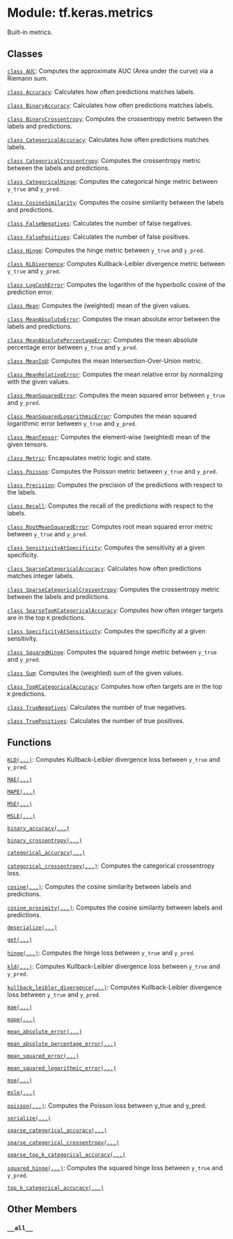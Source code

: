 <div itemscope itemtype="http://developers.google.com/ReferenceObject">
<meta itemprop="name" content="tf.keras.metrics" />
<meta itemprop="path" content="Stable" />
<meta itemprop="property" content="__all__"/>
</div>

# Module: tf.keras.metrics

Built-in metrics.

## Classes

[`class AUC`](../../tf/keras/metrics/AUC.md): Computes the approximate AUC (Area under the curve) via a Riemann sum.

[`class Accuracy`](../../tf/keras/metrics/Accuracy.md): Calculates how often predictions matches labels.

[`class BinaryAccuracy`](../../tf/keras/metrics/BinaryAccuracy.md): Calculates how often predictions matches labels.

[`class BinaryCrossentropy`](../../tf/keras/metrics/BinaryCrossentropy.md): Computes the crossentropy metric between the labels and predictions.

[`class CategoricalAccuracy`](../../tf/keras/metrics/CategoricalAccuracy.md): Calculates how often predictions matches labels.

[`class CategoricalCrossentropy`](../../tf/keras/metrics/CategoricalCrossentropy.md): Computes the crossentropy metric between the labels and predictions.

[`class CategoricalHinge`](../../tf/keras/metrics/CategoricalHinge.md): Computes the categorical hinge metric between `y_true` and `y_pred`.

[`class CosineSimilarity`](../../tf/keras/metrics/CosineSimilarity.md): Computes the cosine similarity between the labels and predictions.

[`class FalseNegatives`](../../tf/keras/metrics/FalseNegatives.md): Calculates the number of false negatives.

[`class FalsePositives`](../../tf/keras/metrics/FalsePositives.md): Calculates the number of false positives.

[`class Hinge`](../../tf/keras/metrics/Hinge.md): Computes the hinge metric between `y_true` and `y_pred`.

[`class KLDivergence`](../../tf/keras/metrics/KLDivergence.md): Computes Kullback-Leibler divergence metric between `y_true` and `y_pred`.

[`class LogCoshError`](../../tf/keras/metrics/LogCoshError.md): Computes the logarithm of the hyperbolic cosine of the prediction error.

[`class Mean`](../../tf/keras/metrics/Mean.md): Computes the (weighted) mean of the given values.

[`class MeanAbsoluteError`](../../tf/keras/metrics/MeanAbsoluteError.md): Computes the mean absolute error between the labels and predictions.

[`class MeanAbsolutePercentageError`](../../tf/keras/metrics/MeanAbsolutePercentageError.md): Computes the mean absolute percentage error between `y_true` and `y_pred`.

[`class MeanIoU`](../../tf/keras/metrics/MeanIoU.md): Computes the mean Intersection-Over-Union metric.

[`class MeanRelativeError`](../../tf/keras/metrics/MeanRelativeError.md): Computes the mean relative error by normalizing with the given values.

[`class MeanSquaredError`](../../tf/keras/metrics/MeanSquaredError.md): Computes the mean squared error between `y_true` and `y_pred`.

[`class MeanSquaredLogarithmicError`](../../tf/keras/metrics/MeanSquaredLogarithmicError.md): Computes the mean squared logarithmic error between `y_true` and `y_pred`.

[`class MeanTensor`](../../tf/keras/metrics/MeanTensor.md): Computes the element-wise (weighted) mean of the given tensors.

[`class Metric`](../../tf/keras/metrics/Metric.md): Encapsulates metric logic and state.

[`class Poisson`](../../tf/keras/metrics/Poisson.md): Computes the Poisson metric between `y_true` and `y_pred`.

[`class Precision`](../../tf/keras/metrics/Precision.md): Computes the precision of the predictions with respect to the labels.

[`class Recall`](../../tf/keras/metrics/Recall.md): Computes the recall of the predictions with respect to the labels.

[`class RootMeanSquaredError`](../../tf/keras/metrics/RootMeanSquaredError.md): Computes root mean squared error metric between `y_true` and `y_pred`.

[`class SensitivityAtSpecificity`](../../tf/keras/metrics/SensitivityAtSpecificity.md): Computes the sensitivity at a given specificity.

[`class SparseCategoricalAccuracy`](../../tf/keras/metrics/SparseCategoricalAccuracy.md): Calculates how often predictions matches integer labels.

[`class SparseCategoricalCrossentropy`](../../tf/keras/metrics/SparseCategoricalCrossentropy.md): Computes the crossentropy metric between the labels and predictions.

[`class SparseTopKCategoricalAccuracy`](../../tf/keras/metrics/SparseTopKCategoricalAccuracy.md): Computes how often integer targets are in the top `K` predictions.

[`class SpecificityAtSensitivity`](../../tf/keras/metrics/SpecificityAtSensitivity.md): Computes the specificity at a given sensitivity.

[`class SquaredHinge`](../../tf/keras/metrics/SquaredHinge.md): Computes the squared hinge metric between `y_true` and `y_pred`.

[`class Sum`](../../tf/keras/metrics/Sum.md): Computes the (weighted) sum of the given values.

[`class TopKCategoricalAccuracy`](../../tf/keras/metrics/TopKCategoricalAccuracy.md): Computes how often targets are in the top `K` predictions.

[`class TrueNegatives`](../../tf/keras/metrics/TrueNegatives.md): Calculates the number of true negatives.

[`class TruePositives`](../../tf/keras/metrics/TruePositives.md): Calculates the number of true positives.

## Functions

[`KLD(...)`](../../tf/keras/losses/KLD.md): Computes Kullback-Leibler divergence loss between `y_true` and `y_pred`.

[`MAE(...)`](../../tf/keras/losses/MAE.md)

[`MAPE(...)`](../../tf/keras/losses/MAPE.md)

[`MSE(...)`](../../tf/keras/losses/MSE.md)

[`MSLE(...)`](../../tf/keras/losses/MSLE.md)

[`binary_accuracy(...)`](../../tf/keras/metrics/binary_accuracy.md)

[`binary_crossentropy(...)`](../../tf/keras/losses/binary_crossentropy.md)

[`categorical_accuracy(...)`](../../tf/keras/metrics/categorical_accuracy.md)

[`categorical_crossentropy(...)`](../../tf/keras/losses/categorical_crossentropy.md): Computes the categorical crossentropy loss.

[`cosine(...)`](../../tf/keras/losses/cosine.md): Computes the cosine similarity between labels and predictions.

[`cosine_proximity(...)`](../../tf/keras/losses/cosine.md): Computes the cosine similarity between labels and predictions.

[`deserialize(...)`](../../tf/keras/metrics/deserialize.md)

[`get(...)`](../../tf/keras/metrics/get.md)

[`hinge(...)`](../../tf/keras/losses/hinge.md): Computes the hinge loss between `y_true` and `y_pred`.

[`kld(...)`](../../tf/keras/losses/KLD.md): Computes Kullback-Leibler divergence loss between `y_true` and `y_pred`.

[`kullback_leibler_divergence(...)`](../../tf/keras/losses/KLD.md): Computes Kullback-Leibler divergence loss between `y_true` and `y_pred`.

[`mae(...)`](../../tf/keras/losses/MAE.md)

[`mape(...)`](../../tf/keras/losses/MAPE.md)

[`mean_absolute_error(...)`](../../tf/keras/losses/MAE.md)

[`mean_absolute_percentage_error(...)`](../../tf/keras/losses/MAPE.md)

[`mean_squared_error(...)`](../../tf/keras/losses/MSE.md)

[`mean_squared_logarithmic_error(...)`](../../tf/keras/losses/MSLE.md)

[`mse(...)`](../../tf/keras/losses/MSE.md)

[`msle(...)`](../../tf/keras/losses/MSLE.md)

[`poisson(...)`](../../tf/keras/losses/poisson.md): Computes the Poisson loss between y_true and y_pred.

[`serialize(...)`](../../tf/keras/metrics/serialize.md)

[`sparse_categorical_accuracy(...)`](../../tf/keras/metrics/sparse_categorical_accuracy.md)

[`sparse_categorical_crossentropy(...)`](../../tf/keras/losses/sparse_categorical_crossentropy.md)

[`sparse_top_k_categorical_accuracy(...)`](../../tf/keras/metrics/sparse_top_k_categorical_accuracy.md)

[`squared_hinge(...)`](../../tf/keras/losses/squared_hinge.md): Computes the squared hinge loss between `y_true` and `y_pred`.

[`top_k_categorical_accuracy(...)`](../../tf/keras/metrics/top_k_categorical_accuracy.md)

## Other Members

<h3 id="__all__"><code>__all__</code></h3>

